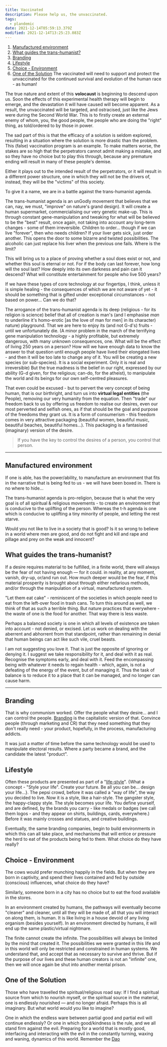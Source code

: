 ```yaml
---
title: Vaccinated
description: Please help us, the unvaccinated.
tags:
  - plandemic
date: 2021-12-14T05:59:13.379Z
modified: 2021-12-14T13:25:23.083Z
---
```


1. [Manufactured environment](#manufactured-environment)
2. [What guides the trans-humanist?](#what-guides-the-trans-humanist)
3. [Branding](#branding)
4. [Lifestyle](#lifestyle)
5. [Choice - Environment](#choice---environment)
6. [One of the Solution](#one-of-the-solution)
   The vaccinated will need to support and protect the unvaccinated for the continued survival and evolution of the human race - as human!

The true nature and extent of this **volocaust** is beginning to descend upon us. Soon the effects of this experimental health therapy will begin to emerge, and the devastation it will have caused will become apparent. As a result, the unvaccinated will be targeted, and ostracised, just like the Jews were during the Second World War. This is to firstly create an external enemy of whom, you, the good people, the people who are doing the "right" thing, as told/ordered to by those in power.

The sad part of this is that the efficacy of a solution is seldom explored, resulting in a situation where the solution is more drastic than the problem. This (false) vaccination program is an example. To make matters worse, the stakes are so high that the perpetrators cannot admit making a mistake, and so they have no choice but to play this through, because any premature ending will result in many of these people's demise.

Either it plays out to the intended result of the perpetrators, or it will result in a different power structure, one in which they will not be the drivers of, instead, they will be the "victims" of this society.

To give it a name, we are in a battle against the trans-humanist agenda.

The trans-humanist agenda is an unGodly movement that believes that we can, nay, we must, "improve" on nature's grand design). It will create a human supermarket, commercialising our very genetic make-up. This is through constant gene-manipulation and tweaking for what will be believed to be the "best" result, once again, not taking into account any long-term changes - some of them irreversible. Children to order... though if we can live "forever", then who needs children? If your liver gets sick, just order another. This opens the door to some bizarre and twisted possibilities. The alcoholic can just replace his liver when the previous one fails. Where is the limit?

This will bring us to a place of proving whether a soul does exist or not, and whether this soul is eternal or not. For if the body can last forever, how long will the soul last? How deeply into its own darkness and pain can it descend? What will constitute entertainment for people who live 500 years?

If we have these types of core technology at our fingertips, I think, unless it is simple healing - the consequences of which we are not aware of yet - it should be something that is gifted under exceptional circumstances - not based on power... Can we do that?

The arrogance of the trans-humanist agenda is its deep (religious - for its religion is science) belief that all of creation is man's (and I emphasise _man_ to underline it's homo-erotic [as the love of man for men] in its character) nature) playground. That we are here to enjoy its (and not G-d's) fruits - until we unfortunately die. (A minor problem in the march of the terrifying gene manipulation technology - a highly profitable, but extremely dangerous, with many unknown consequences, one. What will be the effect of living 250 years on a person? How will we have enough data to know the answer to that question until enough people have lived their elongated lives - and then it will be too late to change any of it. You will be creating a new species (or sub-species). It is a social experiment. Only it is real and irreversible) But the true madness is the belief in our right, expressed by our ability (G-d given, for the religious; can-do, for the atheist), to manipulate the world and its beings for our own self-centred pleasures.

That even could be excused - but to pervert the very concept of being human, that is our birthright, and turn us into **virtual legal entities** (the People), removing our very humanity from the equation. Then "trade" our freedom back to us by offering us freedom to realise our desires, even our most perverted and selfish ones, as if that should be the goal and purpose of the freedoms they grant us. It is a form of consumerism - this freedom comes in very attractive packaging (beautiful women, beautiful music, beautiful beaches, beautiful homes...). This packaging is a fantasised (imaginary) version of the desire.

> If you have the key to control the desires of a person, you control that person.

---

## Manufactured environment

If one is able, has the power/ability, to manufacture an environment that fits in the narrative that is being fed to us - we will have been boxed in. There is no where to hide...

The trans-humanist agenda is pro-religion, because that is what the very goal is of all spiritual & religious movements - to create an environment that is conducive to the uplifting of the person. Whereas the t-h agenda is one which is conducive to uplifting a tiny minority of people, and letting the rest starve.

Would you not like to live in a society that is good? Is it so wrong to believe in a world where men are good, and do not fight and kill and rape and pillage and prey on the weak and innocent?

## What guides the trans-humanist?

If a desire requires material to be fulfilled, in a finite world, there will always be the fear of not having enough &mdash; for it could. in reality, at any moment, vanish, dry-up, or/and run out.
How much deeper would be the fear, if this material prosperity is brought about through either nefarious methods, and/or through the manipulation of a virtual, manufactured system.

"Let them eat cake" - reminiscent of the societies in which people need to eat from the left-over food in trash cans. To turn this around as well, we think of that as such a terrible thing. But nature practices that everywhere - the waste of one is the food for another. That way there is less waste.

Perhaps a balanced society is one in which all levels of existence are taken into account - not denied, or excised. Let us work on dealing with the aberrent and abhorrent from that standpoint, rather than remaining in denial that human beings can act like such vile, cruel beasts.

I am not suggesting you love it. That is just the opposite of ignoring or denying it. I suggest we take responsibility for it, and deal with it as real. Recognise the symptoms early, and deal with it. Feed the encompassing being with whatever it needs to regain health - which, again, is not a defeating of the energy of the event, but of managing it. Thus the task of balance is to reduce it to a place that it can be managed, and no longer can cause harm.

---

## Branding

That is why communism worked. Offer the people what they desire... and I can control the people. [Branding](branding.html) is the capitalistic version of that. Convince people (through marketing and CR) that they need something that they don't really need - your product, hopefully, in the process, manufacturing addicts.

It was just a matter of time before the same technology would be used to manipulate electoral results. Where a party became a brand, and the candidate the latest "product".

## Lifestyle

Often these products are presented as part of a "[life-style](lifestyle.html)". {What a concept - "Style your life". Create your future. Be all you can be... design your life...}. The pepsi crowd, before it was called a "way of life", the way you decided to live. Now it is a style, like a hair-style. The gangster style, the happy-clappy style. The style becomes your life. You define yourself, and are defined, by the brands you carry - like medals or badges (we call them logos - and they appear on shirts, buildings, cards, everywhere.) Before it was mainly crosses and statues, and creative buildings.

Eventually, the same branding companies, begin to build environments in which this can all take place, and mechanisms that will entice or pressure the herd to eat of the products being fed to them. What choice do they have really?

## Choice - Environment

The cows would prefer munching happily in the fields. But when they are born in captivity, and spend their lives contained and fed by outside (conscious) influences, what choice do they have?

Similarly, someone born in a city has no choice but to eat the food available in the stores.

In an environment created by humans, the pathways will eventually become "cleaner" and cleaner, until all they will be made of, all that you will interact on along them, is human. It is like living in a house devoid of any living organism (besides yourself). In an environment directed by humans, it will end up the same plastic/virtual nightmare.

The finite cannot create the infinite. The possibilities will always be limited by the mind that created it. The possibilities we were granted in this life and in this world will only be restricted and constrained in human systems. We understand that, and accept that as necessary to survive and thrive. But if the purpose of our lives and these human creators is not an "infinite" one, then we will once again be shut into another mental prison.

## One of the Solution

Those who have travelled the spiritual/religious road say: If I find a spiritual source from which to nourish myself, or the spiritual source in the material, one is endlessly nourished &mdash; and no longer afraid. Perhaps this is all imaginary. But what world would you like to imagine?

One in which the endless ware between partial good and partial evil will continue endlessly? Or one in which good/kindness is the rule, and we all stand firm against the evil. Preparing for a world that is mostly good, interfacing and interacting with the evil in the constantly turning, waxing and waning, dynamics of this world. Remember the [Dao](dao.html)
